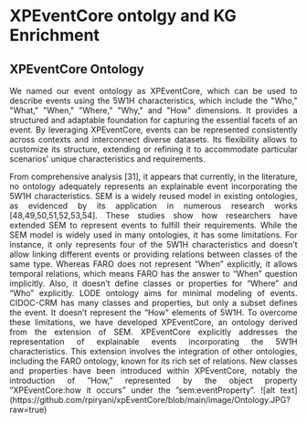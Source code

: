 # XPEventCore ontolgy and KG Enrichment
## XPEventCore Ontology
<p align="justify"> We named our event ontology as XPEventCore, which can be used to describe events using the 5W1H characteristics, which include the "Who," "What," "When," "Where," "Why," and "How" dimensions.  It provides a structured and adaptable foundation for capturing the essential facets of an event. By leveraging XPEventCore, events can be represented consistently  across contexts and interconnect diverse datasets. Its flexibility allows to customize its structure, extending or refining it to accommodate particular scenarios' unique characteristics and requirements. </p>
<p align="justify">From comprehensive analysis [31], it appears that currently, in the literature, no ontology adequately represents an explainable event incorporating the 5W1H characteristics. SEM is a widely reused model in existing ontologies, as evidenced by its application in numerous research works [48,49,50,51,52,53,54]. These studies show how researchers have extended SEM to represent events to fulfill their requirements. While the SEM model is widely used in many ontologies, it has some limitations. For instance, it only represents four of the 5W1H characteristics and doesn’t allow linking different events or providing relations between classes of the same type. Whereas FARO does not represent “When” explicitly, it allows temporal relations, which means FARO has the answer to “When” question implicitly. Also, it doesn’t define classes or properties for “Where” and “Who” explicitly. LODE ontology aims for minimal modeling of events. CIDOC-CRM has many classes and properties, but only a subset defines the event. It doesn’t represent the “How” elements of 5W1H. To overcome these limitations, we have developed XPEventCore, an ontology derived from the extension of SEM. XPEventCore explicitly addresses the representation of explainable events incorporating the 5W1H characteristics. This extension involves the integration of other ontologies, including the FARO ontology, known for its rich set of relations. New classes and properties have been introduced within XPEventCore, notably the introduction of ”How,” represented by the object property ”XPEventCore:how it occurs” under the ”sem:eventProperty”.
![alt text](https://github.com/rpiryani/xpEventCore/blob/main/image/Ontology.JPG?raw=true)</p>
